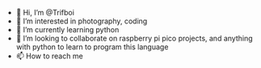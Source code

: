- 👋 Hi, I’m @Trifboi
- 👀 I’m interested in photography, coding 
- 🌱 I’m currently learning python
- 💞️ I’m looking to collaborate on raspberry pi pico projects, and anything with python to learn to program this language
- 📫 How to reach me 

<!---
Trifboi/Trifboi is a ✨ special ✨ repository because its `README.md` (this file) appears on your GitHub profile.
You can click the Preview link to take a look at your changes.
--->
